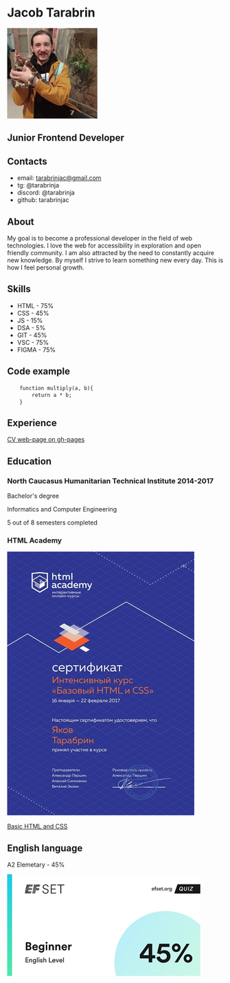 # Jacob Tarabrin
![avatar](assets/img/content/avatar-cv.jpg)

## Junior Frontend Developer

## Contacts
* email: tarabrinjac@gmail.com
* tg: @tarabrinja
* discord: @tarabrinja
* github: tarabrinjac

## About
My goal is to become a professional developer in the field of web technologies. I love the web for accessibility in exploration and open friendly community. I am also attracted by the need to constantly acquire new knowledge. By myself I strive to learn something new every day. This is how I feel personal growth.

## Skills
* HTML - 75%
* CSS - 45%
* JS - 15%
* DSA - 5%
* GIT - 45%
* VSC - 75%
* FIGMA - 75%

## Code example
```
    function multiply(a, b){
        return a * b;
    }
```

## Experience
[CV web-page on gh-pages](https://tarabrinjac.github.io/rsschool-cv/)

## Education
### North Caucasus Humanitarian Technical Institute 2014-2017
Bachelor's degree


Informatics and Computer Engineering


5 out of 8 semesters completed
### HTML Academy


![education certificate](assets/img/content/educert-cv.jpg)


[Basic HTML and CSS](assets/docs/Basic-HTML-and-CSS.pdf)

## English language
A2 Elemetary - 45%


![english certificate](assets/img/content/engcert-cv.png)

